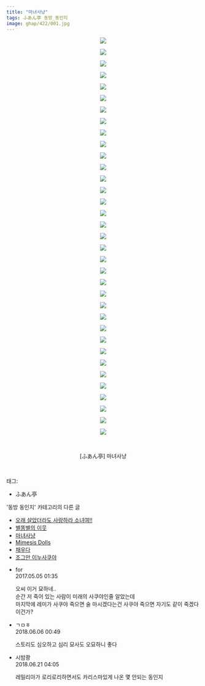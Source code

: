 ```yaml
---
title: "마녀사냥"
tags: ふあん亭 동방_동인지
image: ghap/422/001.jpg
---
```

<div class="article">
<p style="text-align: center; clear: none; float: none;"><img src="{{ site.nasurl }}/ghap/422/001.jpg"/></p>
<p style="text-align: center; clear: none; float: none;"><img src="{{ site.nasurl }}/ghap/422/002.png"/></p>
<p style="text-align: center; clear: none; float: none;"><img src="{{ site.nasurl }}/ghap/422/003.jpg"/></p>
<p style="text-align: center; clear: none; float: none;"><img src="{{ site.nasurl }}/ghap/422/004.jpg"/></p>
<p style="text-align: center; clear: none; float: none;"><img src="{{ site.nasurl }}/ghap/422/005.jpg"/></p>
<p style="text-align: center; clear: none; float: none;"><img src="{{ site.nasurl }}/ghap/422/006.jpg"/></p>
<p style="text-align: center; clear: none; float: none;"><img src="{{ site.nasurl }}/ghap/422/007.jpg"/></p>
<p style="text-align: center; clear: none; float: none;"><img src="{{ site.nasurl }}/ghap/422/008.jpg"/></p>
<p style="text-align: center; clear: none; float: none;"><img src="{{ site.nasurl }}/ghap/422/009.jpg"/></p>
<p style="text-align: center; clear: none; float: none;"><img src="{{ site.nasurl }}/ghap/422/010.jpg"/></p>
<p style="text-align: center; clear: none; float: none;"><img src="{{ site.nasurl }}/ghap/422/011.jpg"/></p>
<p style="text-align: center; clear: none; float: none;"><img src="{{ site.nasurl }}/ghap/422/012.jpg"/></p>
<p style="text-align: center; clear: none; float: none;"><img src="{{ site.nasurl }}/ghap/422/013.jpg"/></p>
<p style="text-align: center; clear: none; float: none;"><img src="{{ site.nasurl }}/ghap/422/014.jpg"/></p>
<p style="text-align: center; clear: none; float: none;"><img src="{{ site.nasurl }}/ghap/422/015.jpg"/></p>
<p style="text-align: center; clear: none; float: none;"><img src="{{ site.nasurl }}/ghap/422/016.jpg"/></p>
<p style="text-align: center; clear: none; float: none;"><img src="{{ site.nasurl }}/ghap/422/017.jpg"/></p>
<p style="text-align: center; clear: none; float: none;"><img src="{{ site.nasurl }}/ghap/422/018.jpg"/></p>
<p style="text-align: center; clear: none; float: none;"><img src="{{ site.nasurl }}/ghap/422/019.jpg"/></p>
<p style="text-align: center; clear: none; float: none;"><img src="{{ site.nasurl }}/ghap/422/020.jpg"/></p>
<p style="text-align: center; clear: none; float: none;"><img src="{{ site.nasurl }}/ghap/422/021.jpg"/></p>
<p style="text-align: center; clear: none; float: none;"><img src="{{ site.nasurl }}/ghap/422/022.jpg"/></p>
<p style="text-align: center; clear: none; float: none;"><img src="{{ site.nasurl }}/ghap/422/023.jpg"/></p>
<p style="text-align: center; clear: none; float: none;"><img src="{{ site.nasurl }}/ghap/422/024.jpg"/></p>
<p style="text-align: center; clear: none; float: none;"><img src="{{ site.nasurl }}/ghap/422/025.jpg"/></p>
<p style="text-align: center; clear: none; float: none;"><img src="{{ site.nasurl }}/ghap/422/026.jpg"/></p>
<p style="text-align: center; clear: none; float: none;"><img src="{{ site.nasurl }}/ghap/422/027.jpg"/></p>
<p style="text-align: center; clear: none; float: none;"><img src="{{ site.nasurl }}/ghap/422/028.jpg"/></p>
<p style="text-align: center; clear: none; float: none;"><img src="{{ site.nasurl }}/ghap/422/029.jpg"/></p>
<p style="text-align: center; clear: none; float: none;"><img src="{{ site.nasurl }}/ghap/422/030.jpg"/></p>
<p style="text-align: center; clear: none; float: none;"><img src="{{ site.nasurl }}/ghap/422/031.jpg"/></p>
<p style="text-align: center; clear: none; float: none;"><img src="{{ site.nasurl }}/ghap/422/032.jpg"/></p>
<p style="text-align: center; clear: none; float: none;"><img src="{{ site.nasurl }}/ghap/422/033.jpg"/></p>
<p style="text-align: center; clear: none; float: none;"><img src="{{ site.nasurl }}/ghap/422/034.jpg"/></p>
<p style="text-align: center; clear: none; float: none;"><img src="{{ site.nasurl }}/ghap/422/035.png"/></p>
<p style="text-align: center; clear: none; float: none;"><br/></p>
<p style="text-align: center; clear: none; float: none;">[ふあん亭] 마녀사냥</p>
<p><br/></p>
</div><div class="tagTrail">
<p>태그: </p>
<ul>
<li>ふあん亭</li>
</ul>
</div><div class="another">
<p>'동방 동인지' 카테고리의 다른 글</p>
<ul>
<li><a href="/2016-06-21-ghap_424">오래 살았더라도 사랑하라 소녀여!!</a></li>
<li><a href="/2016-06-21-ghap_423">별똥별의 이웃</a></li>
<li><a href="/2016-06-21-ghap_422">마녀사냥</a></li>
<li><a href="/2016-06-21-ghap_421">Mimesis Dolls</a></li>
<li><a href="/2016-06-21-ghap_420">채우다</a></li>
<li><a href="/2016-06-21-ghap_418">조그만 이누사쿠야</a></li>
</ul>
</div><div class="cb_module cb_fluid">
<div class="cb_wrt cb_profile">
<div class="comment">
<ul>
<li class="cb_thumb_off" id="comment14981376">
<div class="cb_comment_area">
<div class="cb_info_area">
<div class="cb_section">
<span class="cb_nick_name">for</span>
</div>
<div class="cb_section">
<span class="cb_date">2017.05.05 01:35 </span>
</div>
</div>
<div class="cb_dsc_comment">
<p class="cb_dsc">
											오씨 이거 묘하네..<br/>
순간 저 죽어 있는 사람이 미래의 사쿠야인줄 알았는데<br/>
마지막에 레미가 사쿠야 죽으면 술 마시겠다는건 사쿠야 죽으면 자기도 같이 죽겠다 이건가?
										</p>
</div>
</div></li>
<li class="cb_thumb_off" id="comment15266772">
<div class="cb_comment_area">
<div class="cb_info_area">
<div class="cb_section">
<span class="cb_nick_name">ㄱㅁㅎ</span>
</div>
<div class="cb_section">
<span class="cb_date">2018.06.06 00:49 </span>
</div>
</div>
<div class="cb_dsc_comment">
<p class="cb_dsc">
											스토리도 심오하고 심리 묘사도 오묘하니 좋다
										</p>
</div>
</div></li>
<li class="cb_thumb_off" id="comment15273515">
<div class="cb_comment_area">
<div class="cb_info_area">
<div class="cb_section">
<span class="cb_nick_name">시밤쾅</span>
</div>
<div class="cb_section">
<span class="cb_date">2018.06.21 04:05 </span>
</div>
</div>
<div class="cb_dsc_comment">
<p class="cb_dsc">
											레밀리아가 로리로리하면서도 카리스마있게 나온 몇 안되는 동인지
										</p>
</div>
</div></li>
</ul>
</div>
</div><!-- commentList close -->
</div>